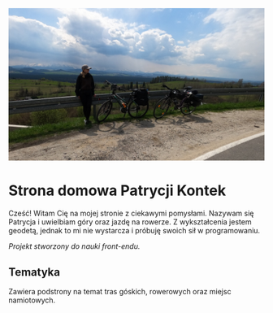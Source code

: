 ![image](./gh/rower.jpg)

# Strona domowa Patrycji Kontek

Cześć! Witam Cię na mojej stronie z ciekawymi pomysłami. Nazywam się Patrycja i uwielbiam góry oraz jazdę na rowerze. Z wykształcenia jestem geodetą, jednak to mi nie wystarcza i próbuję swoich sił w programowaniu.

*Projekt stworzony do nauki front-endu.*

## Tematyka

Zawiera podstrony na temat tras góskich, rowerowych oraz miejsc namiotowych.
